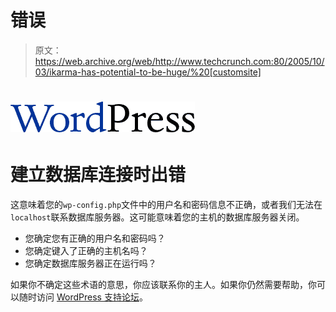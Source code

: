 # 错误

> 原文：<https://web.archive.org/web/http://www.techcrunch.com:80/2005/10/03/ikarma-has-potential-to-be-huge/%20[customsite]>

# ![WordPress](img/c1607423c58d3bbeb73ce8d90db63069.png)

# 建立数据库连接时出错

这意味着您的`wp-config.php`文件中的用户名和密码信息不正确，或者我们无法在`localhost`联系数据库服务器。这可能意味着您的主机的数据库服务器关闭。

*   您确定您有正确的用户名和密码吗？
*   您确定键入了正确的主机名吗？
*   您确定数据库服务器正在运行吗？

如果你不确定这些术语的意思，你应该联系你的主人。如果你仍然需要帮助，你可以随时访问 [WordPress 支持论坛](https://web.archive.org/web/20060616163903/http://wordpress.org/support/)。